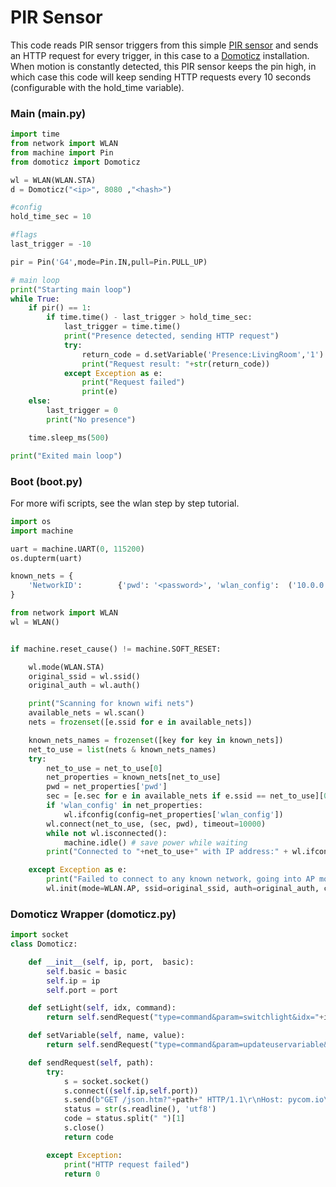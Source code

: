 # PIR Sensor
This code reads PIR sensor triggers from this simple [PIR sensor](https://www.kiwi-electronics.nl/PIR-Motion-Sensor) and sends an HTTP request for every trigger, in this case to a [Domoticz](https://domoticz.com/) installation. When motion is constantly detected, this PIR sensor keeps the pin high, in which case this code will keep sending HTTP requests every 10 seconds (configurable with the hold_time variable).

### Main (main.py)

```python
import time
from network import WLAN
from machine import Pin
from domoticz import Domoticz

wl = WLAN(WLAN.STA)
d = Domoticz("<ip>", 8080 ,"<hash>")

#config
hold_time_sec = 10

#flags
last_trigger = -10

pir = Pin('G4',mode=Pin.IN,pull=Pin.PULL_UP)

# main loop
print("Starting main loop")
while True:
    if pir() == 1:
        if time.time() - last_trigger > hold_time_sec:
            last_trigger = time.time()
            print("Presence detected, sending HTTP request")
            try:
                return_code = d.setVariable('Presence:LivingRoom','1')
                print("Request result: "+str(return_code))
            except Exception as e:
                print("Request failed")
                print(e)
    else:
        last_trigger = 0
        print("No presence")

    time.sleep_ms(500)

print("Exited main loop")
```

### Boot (boot.py)

For more wifi scripts, see the wlan step by step tutorial.

```python
import os
import machine

uart = machine.UART(0, 115200)
os.dupterm(uart)

known_nets = {
    'NetworkID':        {'pwd': '<password>', 'wlan_config':  ('10.0.0.8', '255.255.0.0', '10.0.0.1', '10.0.0.1')},
}

from network import WLAN
wl = WLAN()


if machine.reset_cause() != machine.SOFT_RESET:

    wl.mode(WLAN.STA)
    original_ssid = wl.ssid()
    original_auth = wl.auth()

    print("Scanning for known wifi nets")
    available_nets = wl.scan()
    nets = frozenset([e.ssid for e in available_nets])

    known_nets_names = frozenset([key for key in known_nets])
    net_to_use = list(nets & known_nets_names)
    try:
        net_to_use = net_to_use[0]
        net_properties = known_nets[net_to_use]
        pwd = net_properties['pwd']
        sec = [e.sec for e in available_nets if e.ssid == net_to_use][0]
        if 'wlan_config' in net_properties:
            wl.ifconfig(config=net_properties['wlan_config'])
        wl.connect(net_to_use, (sec, pwd), timeout=10000)
        while not wl.isconnected():
            machine.idle() # save power while waiting
        print("Connected to "+net_to_use+" with IP address:" + wl.ifconfig()[0])

    except Exception as e:
        print("Failed to connect to any known network, going into AP mode")
        wl.init(mode=WLAN.AP, ssid=original_ssid, auth=original_auth, channel=6, antenna=WLAN.INT_ANT)
```

### Domoticz Wrapper (domoticz.py)

```python
import socket
class Domoticz:

    def __init__(self, ip, port,  basic):
        self.basic = basic
        self.ip = ip
        self.port = port

    def setLight(self, idx, command):
        return self.sendRequest("type=command&param=switchlight&idx="+idx+"&switchcmd="+command)

    def setVariable(self, name, value):
        return self.sendRequest("type=command&param=updateuservariable&vtype=0&vname="+name+"&vvalue="+value)

    def sendRequest(self, path):
        try:
            s = socket.socket()
            s.connect((self.ip,self.port))
            s.send(b"GET /json.htm?"+path+" HTTP/1.1\r\nHost: pycom.io\r\nAuthorization: Basic "+self.basic+"\r\n\r\n")
            status = str(s.readline(), 'utf8')
            code = status.split(" ")[1]
            s.close()
            return code

        except Exception:
            print("HTTP request failed")
            return 0
```
